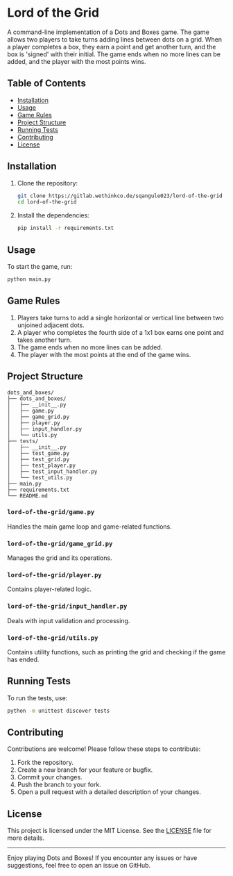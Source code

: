 # Lord of the Grid

A command-line implementation of a Dots and Boxes game. The game allows two players to take turns adding lines between dots on a grid. When a player completes a box, they earn a point and get another turn, and the box is 'signed' with their initial. The game ends when no more lines can be added, and the player with the most points wins.

## Table of Contents

- [Installation](#installation)
- [Usage](#usage)
- [Game Rules](#game-rules)
- [Project Structure](#project-structure)
- [Running Tests](#running-tests)
- [Contributing](#contributing)
- [License](#license)

## Installation

1. Clone the repository:

   ```sh
   git clone https://gitlab.wethinkco.de/sqangule023/lord-of-the-grid
   cd lord-of-the-grid
   ```

2. Install the dependencies:

   ```sh
   pip install -r requirements.txt
   ```

## Usage

To start the game, run:

```sh
python main.py
```

## Game Rules

1. Players take turns to add a single horizontal or vertical line between two unjoined adjacent dots.
2. A player who completes the fourth side of a 1x1 box earns one point and takes another turn.
3. The game ends when no more lines can be added.
4. The player with the most points at the end of the game wins.

## Project Structure

```
dots_and_boxes/
├── dots_and_boxes/
│   ├── __init__.py
│   ├── game.py
│   ├── game_grid.py
│   ├── player.py
│   ├── input_handler.py
│   └── utils.py
├── tests/
│   ├── __init__.py
│   ├── test_game.py
│   ├── test_grid.py
│   ├── test_player.py
│   ├── test_input_handler.py
│   └── test_utils.py
├── main.py
├── requirements.txt
└── README.md
```

### `lord-of-the-grid/game.py`

Handles the main game loop and game-related functions.

### `lord-of-the-grid/game_grid.py`

Manages the grid and its operations.

### `lord-of-the-grid/player.py`

Contains player-related logic.

### `lord-of-the-grid/input_handler.py`

Deals with input validation and processing.

### `lord-of-the-grid/utils.py`

Contains utility functions, such as printing the grid and checking if the game has ended.

## Running Tests

To run the tests, use:

```sh
python -m unittest discover tests
```

## Contributing

Contributions are welcome! Please follow these steps to contribute:

1. Fork the repository.
2. Create a new branch for your feature or bugfix.
3. Commit your changes.
4. Push the branch to your fork.
5. Open a pull request with a detailed description of your changes.

## License

This project is licensed under the MIT License. See the [LICENSE](LICENSE) file for more details.

---

Enjoy playing Dots and Boxes! If you encounter any issues or have suggestions, feel free to open an issue on GitHub.